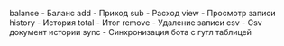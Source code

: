 balance - Баланс
add - Приход
sub - Расход
view - Просмотр записи
history - История
total - Итог
remove - Удаление записи
csv - Csv документ истории
sync - Синхронизация бота с гугл таблицей
